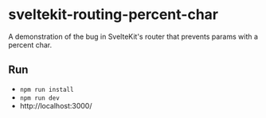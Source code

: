 # sveltekit-routing-percent-char

A demonstration of the bug in SvelteKit's router that prevents params with a percent char.

## Run

- `npm run install`
- `npm run dev`
- http://localhost:3000/
